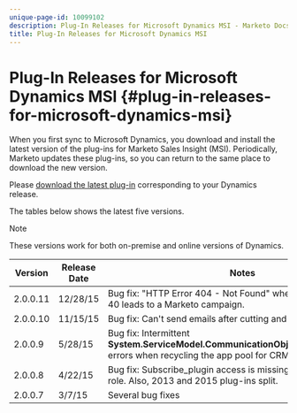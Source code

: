 ```yaml
---
unique-page-id: 10099102
description: Plug-In Releases for Microsoft Dynamics MSI - Marketo Docs - Product Documentation
title: Plug-In Releases for Microsoft Dynamics MSI
---
```


# Plug-In Releases for Microsoft Dynamics MSI {#plug-in-releases-for-microsoft-dynamics-msi}

When you first sync to Microsoft Dynamics, you download and install the latest version of the plug-ins for Marketo Sales Insight (MSI). Periodically, Marketo updates these plug-ins, so you can return to the same place to download the new version.

Please [download the latest plug-in](../../../product-docs/marketo-sales-insight/msi-for-microsoft-dynamics/installing/download-the-marketo-sales-insight-solution-for-microsoft-dynamics.md) corresponding to your Dynamics release.

The tables below shows the latest five versions.

>[!NOTE]
>
>These versions work for both on-premise and online versions of Dynamics.

| Version |Release Date |Notes |
|---|---|---|
| 2.0.0.11 |12/28/15 |Bug fix: "HTTP Error 404 - Not Found" when adding more than 40 leads to a Marketo campaign. |
| 2.0.0.10 |11/15/15 |Bug fix: Can't send emails after cutting and pasting tab URL. |
| 2.0.0.9 |5/28/15 |Bug fix: Intermittent **System.ServiceModel.CommunicationObjectFaultedException** errors when recycling the app pool for CRM. |
| 2.0.0.8 |4/22/15 |Bug fix: Subscribe_plugin access is missing for MSI security role. Also, 2013 and 2015 plug-ins split. |
| 2.0.0.7 |3/7/15 |Several bug fixes |

